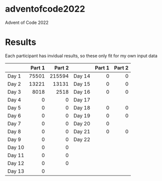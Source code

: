 # adventofcode2022
Advent of Code 2022

# Results

Each participant has invidual results, so these only fit for my own input data

|        | Part 1 | Part 2 |        | Part 1 | Part 2 |
|--------|-------:|-------:|--------|-------:|-------:|
| Day 1  |  75501 | 215594 | Day 14 |      0 |      0 |
| Day 2  |  13221 |  13131 | Day 15 |      0 |      0 |
| Day 3  |   8018 |   2518 | Day 16 |      0 |      0 |
| Day 4  |      0 |      0 | Day 17 |        |        |
| Day 5  |      0 |      0 | Day 18 |      0 |      0 |
| Day 6  |      0 |      0 | Day 19 |      0 |      0 |
| Day 7  |      0 |      0 | Day 20 |      0 |        |
| Day 8  |      0 |      0 | Day 21 |      0 |      0 |
| Day 9  |      0 |      0 | Day 22 |
| Day 10 |      0 |      0 |
| Day 11 |      0 |      0 |
| Day 12 |      0 |      0 |
| Day 13 |      0 |        |
